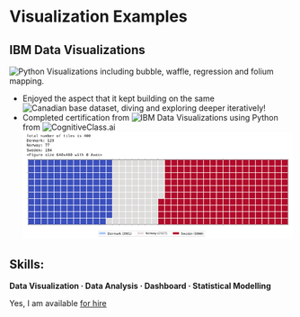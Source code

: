 # Visualization Examples

## IBM Data Visualizations

![Python Visualizations](https://github.com/cboyda/Visualizations/blob/main/IBM%20Data%20Visualization.ipynb) including bubble, waffle, regression and folium mapping.  
* Enjoyed the aspect that it kept building on the same ![Canadian base dataset](https://www.youtube.com/watch?v=-9NdvCevPyc), diving and exploring deeper iteratively!
* Completed certification from ![IBM Data Visualizations using Python](https://www.credly.com/badges/f84bf7d7-1e39-43ba-9cf3-f099aa7ebd1f/linked_in_profile) from ![CognitiveClass.ai](https://apps.cognitiveclass.ai/learning/course/course-v1:CognitiveClass+DV0101EN+v2/home)
![Waffle Chart](https://raw.githubusercontent.com/cboyda/Visualizations/main/waffle_chart_example.png)

## Skills: 
**Data Visualization · Data Analysis · Dashboard · Statistical Modelling**

Yes, I am available [for hire](https://www.linkedin.com/in/clintonboyda/)
